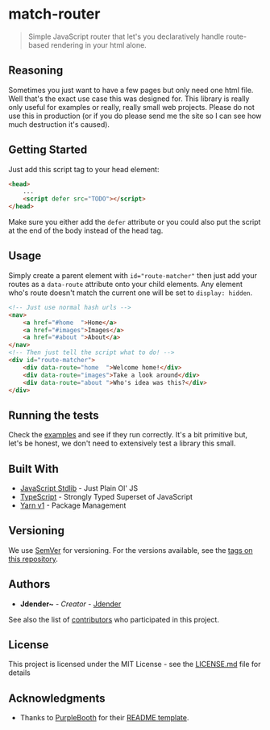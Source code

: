 # match-router

> Simple JavaScript router that let's you declaratively handle route-based rendering in your html alone.

## Reasoning

Sometimes you just want to have a few pages but only need one html file.
Well that's the exact use case this was designed for.
This library is really only useful for examples or really, really small web projects.
Please do not use this in production (or if you do please send me the site so I can see how much destruction it's caused).

## Getting Started

Just add this script tag to your head element:
```html
<head>
    ...
    <script defer src="TODO"></script>
</head>
```
Make sure you either add the `defer` attribute or you could also put the script at the end of the body instead of the head tag.

## Usage

Simply create a parent element with `id="route-matcher"` then just add your routes as a `data-route` attribute onto your child elements.
Any element who's route doesn't match the current one will be set to `display: hidden`.
```html
<!-- Just use normal hash urls -->
<nav>
    <a href="#home  ">Home</a>
    <a href="#images">Images</a>
    <a href="#about ">About</a>
</nav>
<!-- Then just tell the script what to do! -->
<div id="route-matcher">
    <div data-route="home  ">Welcome home!</div>
    <div data-route="images">Take a look around</div>
    <div data-route="about ">Who's idea was this?</div>
</div>
```
## Running the tests

Check the [examples](https://github.com/Jdender/match-router/tree/master/examples) and see if they run correctly.
It's a bit primitive but, let's be honest, we don't need to extensively test a library this small.

## Built With

* [JavaScript Stdlib](https://developer.mozilla.org/en-US/docs/Web/JavaScript) - Just Plain Ol' JS
* [TypeScript](https://www.typescriptlang.org/) - Strongly Typed Superset of JavaScript
* [Yarn v1](https://classic.yarnpkg.com/lang/en/) - Package Management

## Versioning

We use [SemVer](http://semver.org/) for versioning. For the versions available, see the [tags on this repository](https://github.com/Jdender/match-router/tags).

## Authors

* **Jdender~** - *Creator* - [Jdender](https://github.com/Jdender)

See also the list of [contributors](https://github.com/Jdender/match-router/contributors) who participated in this project.

## License

This project is licensed under the MIT License - see the [LICENSE.md](LICENSE.md) file for details

## Acknowledgments

* Thanks to [PurpleBooth](https://github.com/PurpleBooth) for their [README template](https://gist.github.com/PurpleBooth/109311bb0361f32d87a2).
